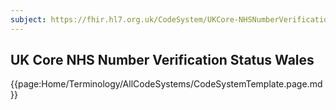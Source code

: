 ```yaml
---
subject: https://fhir.hl7.org.uk/CodeSystem/UKCore-NHSNumberVerificationStatusWales
---
```

## UK Core NHS Number Verification Status Wales

{{page:Home/Terminology/AllCodeSystems/CodeSystemTemplate.page.md}}
